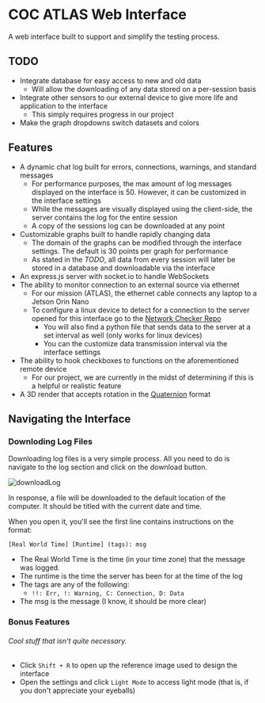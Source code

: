 # COC ATLAS Web Interface

A web interface built to support and simplify the testing process.

## TODO
- Integrate database for easy access to new and old data
  - Will allow the downloading of any data stored on a per-session basis
- Integrate other sensors to our external device to give more life and application to the interface
  - This simply requires progress in our project
- Make the graph dropdowns switch datasets and colors 

## Features
- A dynamic chat log built for errors, connections, warnings, and standard messages
  - For performance purposes, the max amount of log messages displayed on the interface is 50. However, it can be customized in the interface settings 
  - While the messages are visually displayed using the client-side, the server contains the log for the entire session
  - A copy of the sessions log can be downloaded at any point 
- Customizable graphs built to handle rapidly changing data
  - The domain of the graphs can be modified through the interface settings. The default is 30 points per graph for performance
  - As stated in the *TODO*, all data from every session will later be stored in a database and downloadable via the interface
- An express.js server with socket.io to handle WebSockets
- The ability to monitor connection to an external source via ethernet
  - For our mission (ATLAS), the ethernet cable connects any laptop to a Jetson Orin Nano
  - To configure a linux device to detect for a connection to the server opened for this interface go to the [Network Checker Repo](https://github.com/CameronD35/networkDaemon)
    - You will also find a python file that sends data to the server at a set interval as well (only works for linux devices)
    - You can the customize data transmission interval via the interface settings
- The ability to hook checkboxes to functions on the aforementioned remote device
  - For our project, we are currently in the midst of determining if this is a helpful or realistic feature
- A 3D render that accepts rotation in the [Quaternion](https://en.wikipedia.org/wiki/Quaternion) format


## Navigating the Interface

### Downloding Log Files

Downloading log files is a very simple process. All you need to do is navigate to the log section and click on the download button.

  ![downloadLog](https://github.com/user-attachments/assets/975a75bb-37f7-48e1-9c69-6b1456194f66)

In response, a file will be downloaded to the default location of the computer. It should be titled with the current date and time.

When you open it, you'll see the first line contains instructions on the format:
  
``` [Real World Time] [Runtime] (tags): msg ```
- The Real World Time is the time (in your time zone) that the message was logged.
- The runtime is the time the server has been for at the time of the log
- The tags are any of the following:
  - ``` !!: Err, !: Warning, C: Connection, D: Data ```
- The msg is the message (I know, it should be more clear)

### Bonus Features 
###### Cool stuff that isn't quite necessary.

- Click ``` Shift + R ``` to open up the reference image used to design the interface
- Open the settings and click ` Light Mode ` to access light mode (that is, if you don't appreciate your eyeballs)
